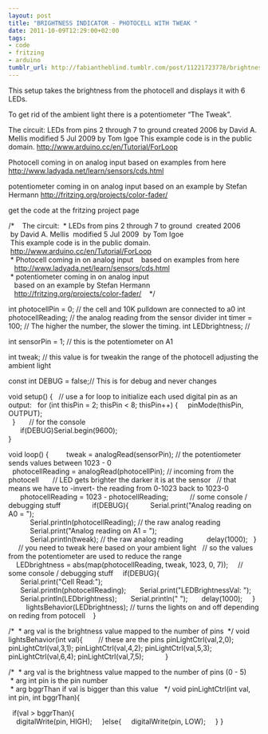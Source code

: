 ```yaml
---
layout: post
title: "BRIGHTNESS INDICATOR - PHOTOCELL WITH TWEAK "
date: 2011-10-09T12:29:00+02:00
tags:
- code
- fritzing
- arduino
tumblr_url: http://fabiantheblind.tumblr.com/post/11221723778/brightness-indicator-photocell-with-tweak
---
```

This setup takes the brightness from the photocell and displays it with 6 LEDs.

To get rid of the ambient light there is a potentiometer “The Tweak”.



The circuit:
LEDs from pins 2 through 7 to ground created 2006 by David A. Mellis modified 5 Jul 2009 by Tom Igoe This example code is in the public domain. http://www.arduino.cc/en/Tutorial/ForLoop

Photocell coming in on analog input based on examples from here http://www.ladyada.net/learn/sensors/cds.html

potentiometer coming in on analog input based on an example by Stefan Hermann http://fritzing.org/projects/color-fader/

get the code at the fritzing project page



/*
 
 The circuit:
 * LEDs from pins 2 through 7 to ground
 created 2006
 by David A. Mellis
 modified 5 Jul 2009
 by Tom Igoe 
 This example code is in the public domain.
 http://www.arduino.cc/en/Tutorial/ForLoop
 
 * Photocell coming in on analog input
   based on examples from here
   http://www.ladyada.net/learn/sensors/cds.html
 
 * potentiometer coming in on analog input
   based on an example by Stefan Hermann 
   http://fritzing.org/projects/color-fader/
 
 */

int photocellPin = 0;     // the cell and 10K pulldown are connected to a0
int photocellReading;     // the analog reading from the sensor divider
int timer = 100;           // The higher the number, the slower the timing.
int LEDbrightness;        // 

int sensorPin = 1; // this is the potentiometer on A1

int tweak; // this value is for tweakin the range of the photocell adjusting the ambient light


const int DEBUG = false;// This is for debug and never changes

void setup() {
  // use a for loop to initialize each used digital pin as an output:
  for (int thisPin = 2; thisPin < 8; thisPin++)  {
    pinMode(thisPin, OUTPUT);      
  }
      // for the console  
      if(DEBUG)Serial.begin(9600);   
}

void loop() {
  
  
  tweak = analogRead(sensorPin); // the potentiometer sends values between 1023 - 0
  
  photocellReading = analogRead(photocellPin);  // incoming from the photocell
      // LED gets brighter the darker it is at the sensor
  // that means we have to -invert- the reading from 0-1023 back to 1023-0
      photocellReading = 1023 - photocellReading;
          // some console / debugging stuff
          
    if(DEBUG){
          Serial.print("Analog reading on A0 = ");         
           Serial.println(photocellReading);     // the raw analog reading
           Serial.print("Analog reading on A1 = ");         
           Serial.println(tweak);     // the raw analog reading
           delay(1000);
  }
  
  // you need to tweak here based on your ambient light
  // so the values from the potentiometer are used to reduce the range
    LEDbrightness = abs(map(photocellReading, tweak, 1023, 0, 7));
    // some console / debugging stuff
    if(DEBUG){  
      Serial.print("Cell Read:");     
      Serial.println(photocellReading);
      Serial.print("LEDBrightnessVal: ");
      Serial.println(LEDbrightness);
      Serial.println(" ");
      delay(1000);
    }
    
    lightsBehavior(LEDbrightness); // turns the lights on and off depending on reding from potocell
  
}

/*
 * arg val is the brightness value mapped to the number of pins
 */
void lightsBehavior(int val){
    
  // these are the pins
pinLightCtrl(val,2,0); 
pinLightCtrl(val,3,1);
pinLightCtrl(val,4,2);
pinLightCtrl(val,5,3);
pinLightCtrl(val,6,4);
pinLightCtrl(val,7,5);
         
}

/*
 * arg val is the brightness value mapped to the number of pins (0 - 5)
 * arg int pin is the pin number
 * arg bggrThan if val is bigger than this value 
 */
void pinLightCtrl(int val, int pin, int bggrThan){

  if(val > bggrThan){  
    digitalWrite(pin, HIGH);
    }else{
    digitalWrite(pin, LOW);
    }
}


